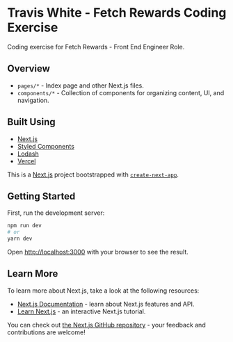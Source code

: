 # Travis White - Fetch Rewards Coding Exercise

Coding exercise for Fetch Rewards - Front End Engineer Role.

## Overview

- `pages/*` - Index page and other Next.js files.
- `components/*` - Collection of components for organizing content, UI, and navigation.

## Built Using

- [Next.js](https://nextjs.org/)
- [Styled Components](https://styled-components.com/)
- [Lodash](https://lodash.com/)
- [Vercel](https://vercel.com)

This is a [Next.js](https://nextjs.org/) project bootstrapped with [`create-next-app`](https://github.com/vercel/next.js/tree/canary/packages/create-next-app).

## Getting Started

First, run the development server:

```bash
npm run dev
# or
yarn dev
```

Open [http://localhost:3000](http://localhost:3000) with your browser to see the result.

## Learn More

To learn more about Next.js, take a look at the following resources:

- [Next.js Documentation](https://nextjs.org/docs) - learn about Next.js features and API.
- [Learn Next.js](https://nextjs.org/learn) - an interactive Next.js tutorial.

You can check out [the Next.js GitHub repository](https://github.com/vercel/next.js/) - your feedback and contributions are welcome!
